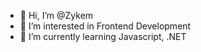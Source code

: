 - 👋 Hi, I’m @Zykem
- 👀 I’m interested in Frontend Development
- 🌱 I’m currently learning Javascript, .NET

<!---
Zykem/Zykem is a ✨ special ✨ repository because its `README.md` (this file) appears on your GitHub profile.
You can click the Preview link to take a look at your changes.
--->
